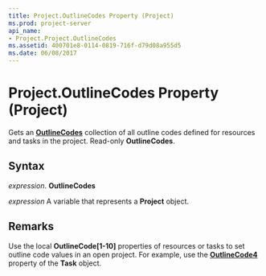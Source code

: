 ```yaml
---
title: Project.OutlineCodes Property (Project)
ms.prod: project-server
api_name:
- Project.Project.OutlineCodes
ms.assetid: 400701e8-0114-0819-716f-d79d08a955d5
ms.date: 06/08/2017
---
```



# Project.OutlineCodes Property (Project)

Gets an **[OutlineCodes](Project.outlinecodes(object).md)** collection of all outline codes defined for resources and tasks in the project. Read-only **OutlineCodes**.


## Syntax

 _expression_. **OutlineCodes**

 _expression_ A variable that represents a **Project** object.


## Remarks

Use the local  **OutlineCode[1-10]** properties of resources or tasks to set outline code values in an open project. For example, use the **[OutlineCode4](Project.Task.OutlineCode4.md)** property of the **Task** object.


